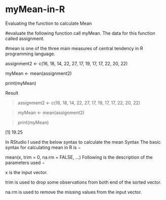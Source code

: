 # myMean-in-R
Evaluating the function to calculate Mean 

#evaluate the following function call myMean. The data for this function called assignment. 

#mean is one of the three main measures of central tendency in R programming language.



assignment2 <- c(16, 18, 14, 22, 27, 17, 19, 17, 17, 22, 20, 22)

myMean <- mean(assignment2)

print(myMean) 



Result



> assignment2 <- c(16, 18, 14, 22, 27, 17, 19, 17, 17, 22, 20, 22)

> myMean <- mean(assignment2)

> print(myMean) 

[1] 19.25



In RStudio I used the below syntax to calculate the mean 
Syntax
The basic syntax for calculating mean in R is −

mean(x, trim = 0, na.rm = FALSE, ...)
Following is the description of the parameters used −

x is the input vector.

trim is used to drop some observations from both end of the sorted vector.

na.rm is used to remove the missing values from the input vector.

 
